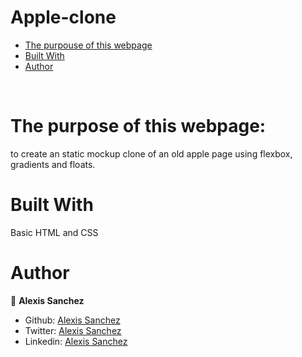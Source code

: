 # Apple-clone

* [The purpouse of this webpage](#The-purpouse-of-this-webpage)
* [Built With](#built-with)
* [Author](#author)
<br>

# The purpose of this webpage:
to create an static mockup clone of an old apple page using flexbox, gradients and floats. 
<br>

# Built With
Basic HTML and CSS



# Author

👤 **Alexis Sanchez**

- Github: [Alexis Sanchez](https://github.com/Psiale)
- Twitter: [Alexis Sanchez](https://twitter.com/TFH_)
- Linkedin: [Alexis Sanchez](https://www.linkedin.com/in/alexis-sanchez-dev/)


